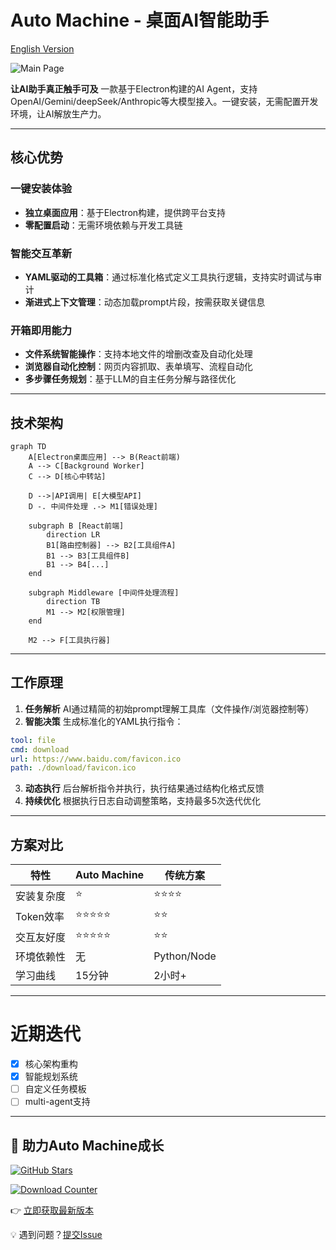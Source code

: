 # Auto Machine - 桌面AI智能助手

[English Version](./readme.md)

![Main Page](https://github.com/user-attachments/assets/5b10d697-481f-4064-9150-db2feb6fefa8)

**让AI助手真正触手可及**
 一款基于Electron构建的AI Agent，支持OpenAI/Gemini/deepSeek/Anthropic等大模型接入。一键安装，无需配置开发环境，让AI解放生产力。

------

## 核心优势

### 一键安装体验

- **独立桌面应用**：基于Electron构建，提供跨平台支持
- **零配置启动**：无需环境依赖与开发工具链

### 智能交互革新

- **YAML驱动的工具箱**：通过标准化格式定义工具执行逻辑，支持实时调试与审计
- **渐进式上下文管理**：动态加载prompt片段，按需获取关键信息

### 开箱即用能力

- **文件系统智能操作**：支持本地文件的增删改查及自动化处理
- **浏览器自动化控制**：网页内容抓取、表单填写、流程自动化
- **多步骤任务规划**：基于LLM的自主任务分解与路径优化

------

## 技术架构

```mermaid
graph TD
    A[Electron桌面应用] --> B(React前端)
    A --> C[Background Worker]
    C --> D[核心中转站]

    D -->|API调用| E[大模型API]
    D -. 中间件处理 .-> M1[错误处理]

    subgraph B [React前端]
        direction LR
        B1[路由控制器] --> B2[工具组件A]
        B1 --> B3[工具组件B]
        B1 --> B4[...]
    end

    subgraph Middleware [中间件处理流程]
        direction TB
        M1 --> M2[权限管理]
    end

    M2 --> F[工具执行器]
```

------

## 工作原理

1. **任务解析**
    AI通过精简的初始prompt理解工具库（文件操作/浏览器控制等）
2. **智能决策**
    生成标准化的YAML执行指令：

```yaml
tool: file
cmd: download
url: https://www.baidu.com/favicon.ico
path: ./download/favicon.ico
```

3. **动态执行**
    后台解析指令并执行，执行结果通过结构化格式反馈
4. **持续优化**
    根据执行日志自动调整策略，支持最多5次迭代优化

------

## 方案对比

| 特性       | Auto Machine | 传统方案    |
| ---------- | ------------ | ----------- |
| 安装复杂度 | ⭐            | ⭐⭐⭐⭐        |
| Token效率  | ⭐⭐⭐⭐⭐        | ⭐⭐          |
| 交互友好度 | ⭐⭐⭐⭐⭐        | ⭐⭐          |
| 环境依赖性 | 无           | Python/Node |
| 学习曲线   | 15分钟       | 2小时+      |

---

# 近期迭代

- [x] 核心架构重构
- [x] 智能规划系统
- [ ] 自定义任务模板
- [ ] multi-agent支持

------

## 🤝 助力Auto Machine成长

[![GitHub Stars](https://img.shields.io/github/stars/waht41/auto_machine?style=for-the-badge)](https://github.com/waht41/auto_machine/stargazers)

[![Download Counter](https://img.shields.io/github/downloads/waht41/auto_machine/total?style=for-the-badge)](https://github.com/waht41/auto_machine/releases)

👉 [立即获取最新版本](https://github.com/waht41/auto_machine/releases)  

💡 遇到问题？[提交Issue](https://github.com/waht41/auto_machine/issues) 
